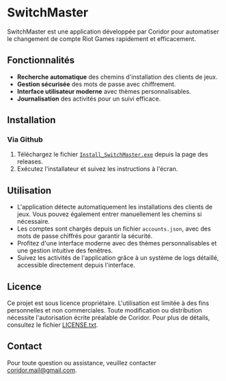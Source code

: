 # SwitchMaster

SwitchMaster est une application développée par Coridor pour automatiser le changement de compte Riot Games rapidement et efficacement.

## Fonctionnalités

- **Recherche automatique** des chemins d'installation des clients de jeux.
- **Gestion sécurisée** des mots de passe avec chiffrement.
- **Interface utilisateur moderne** avec thèmes personnalisables.
- **Journalisation** des activités pour un suivi efficace.

## Installation

### Via Github

1. Téléchargez le fichier [`Install_SwitchMaster.exe`](https://github.com/Cori-bot/SwitchMaster/releases/tag/v1.1) depuis la page des releases.
2. Exécutez l'installateur et suivez les instructions à l'écran.

## Utilisation

- L'application détecte automatiquement les installations des clients de jeux. Vous pouvez également entrer manuellement les chemins si nécessaire.
- Les comptes sont chargés depuis un fichier `accounts.json`, avec des mots de passe chiffrés pour garantir la sécurité.
- Profitez d'une interface moderne avec des thèmes personnalisables et une gestion intuitive des fenêtres.
- Suivez les activités de l'application grâce à un système de logs détaillé, accessible directement depuis l'interface.

## Licence

Ce projet est sous licence propriétaire. L'utilisation est limitée à des fins personnelles et non commerciales. Toute modification ou distribution nécessite l'autorisation écrite préalable de Coridor. Pour plus de détails, consultez le fichier [LICENSE.txt](LICENSE.txt).

## Contact

Pour toute question ou assistance, veuillez contacter coridor.mail@gmail.com.
